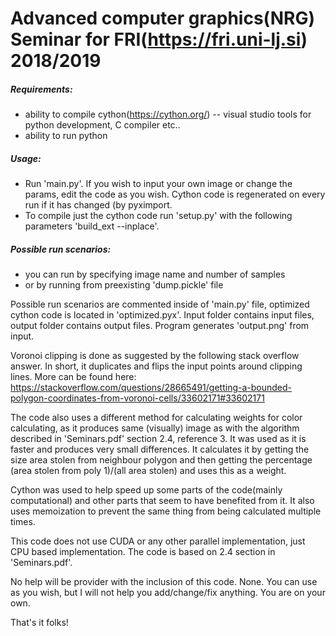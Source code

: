 # Advanced computer graphics(NRG) Seminar for FRI(https://fri.uni-lj.si) 2018/2019

##### Requirements:
- ability to compile cython(https://cython.org/)
-- visual studio tools for python development, C compiler etc..
- ability to run python

##### Usage:
- Run 'main.py'. If you wish to input your own image or change the params, edit the code as you wish. Cython code is regenerated on every run if it has changed (by pyximport.
- To compile just the cython code run 'setup.py' with the following parameters 'build_ext --inplace'.

##### Possible run scenarios:
- you can run by specifying image name and number of samples
- or by running from preexisting 'dump.pickle' file

Possible run scenarios are commented inside of 'main.py' file, optimized cython code is located in 'optimized.pyx'. Input folder contains input files, output folder contains output files. Program generates 'output.png' from input.

Voronoi clipping is done as suggested by the following stack overflow answer.
In short, it duplicates and flips the input points around clipping lines. More can be found here: 
https://stackoverflow.com/questions/28665491/getting-a-bounded-polygon-coordinates-from-voronoi-cells/33602171#33602171

The code also uses a different method for calculating weights for color calculating, as it produces same (visually) image as with the algorithm described in 'Seminars.pdf' section 2.4, reference 3. It was used as it is faster and produces very small differences.
It calculates it by getting the size area stolen from neighbour polygon and then getting the percentage (area stolen from poly 1)/(all area stolen) and uses this as a weight.

Cython was used to help speed up some parts of the code(mainly computational) and other parts that seem to have benefited from it. It also uses memoization to prevent the same thing from being calculated multiple times.

This code does not use CUDA or any other parallel implementation, just CPU based implementation. The code is based on 2.4 section in 'Seminars.pdf'.

No help will be provider with the inclusion of this code. None. You can use as you wish, but I will not help you add/change/fix anything. You are on your own.

That's it folks!
